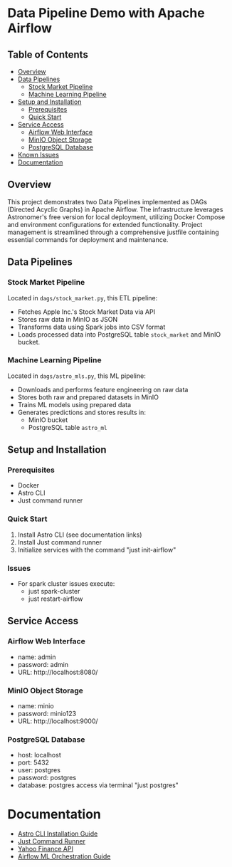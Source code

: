 # Data Pipeline Demo with Apache Airflow

## Table of Contents
- [Overview](#overview)
- [Data Pipelines](#data-pipelines)
  - [Stock Market Pipeline](#stock-market-pipeline)
  - [Machine Learning Pipeline](#machine-learning-pipeline)
- [Setup and Installation](#setup-and-installation)
  - [Prerequisites](#prerequisites)
  - [Quick Start](#quick-start)
- [Service Access](#service-access)
  - [Airflow Web Interface](#airflow-web-interface)
  - [MinIO Object Storage](#minio-object-storage)
  - [PostgreSQL Database](#postgresql-database)
- [Known Issues](#Issues)
- [Documentation](#documentation)

## Overview

This project demonstrates two Data Pipelines implemented as DAGs (Directed Acyclic Graphs) in Apache Airflow. The infrastructure leverages Astronomer's free version for local deployment, utilizing Docker Compose and environment configurations for extended functionality. Project management is streamlined through a comprehensive justfile containing essential commands for deployment and maintenance.

## Data Pipelines

### Stock Market Pipeline
Located in `dags/stock_market.py`, this ETL pipeline:
- Fetches Apple Inc.'s Stock Market Data via API
- Stores raw data in MinIO as JSON
- Transforms data using Spark jobs into CSV format
- Loads processed data into PostgreSQL table `stock_market` and MinIO bucket.

### Machine Learning Pipeline
Located in `dags/astro_mls.py`, this ML pipeline:
- Downloads and performs feature engineering on raw data
- Stores both raw and prepared datasets in MinIO
- Trains ML models using prepared data
- Generates predictions and stores results in:
  - MinIO bucket
  - PostgreSQL table `astro_ml`


## Setup and Installation

### Prerequisites
- Docker
- Astro CLI
- Just command runner

### Quick Start
1. Install Astro CLI (see documentation links)
2. Install Just command runner
3. Initialize services with the command "just init-airflow"

### Issues
- For spark cluster issues execute:
    - just spark-cluster
    - just restart-airflow

## Service Access

### Airflow Web Interface
- name: admin
- password: admin
- URL: http://localhost:8080/

### MinIO Object Storage
- name: minio 
- password: minio123
- URL: http://localhost:9000/

### PostgreSQL Database
- host: localhost
- port: 5432
- user: postgres
- password: postgres
- database: postgres
access via terminal "just postgres"

# Documentation
- [Astro CLI Installation Guide](https://www.astronomer.io/docs/astro/cli/install-cli/)
- [Just Command Runner](https://github.com/casey/just)
- [Yahoo Finance API](https://query1.finance.yahoo.com/v8/finance/chart/aapl?metrics=?&interval=1d&range=1y)
- [Airflow ML Orchestration Guide](https://www.astronomer.io/docs/learn/use-case-airflow-ml-datasets/)
